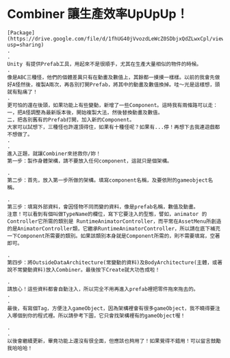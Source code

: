 Combiner 讓生產效率UpUpUp！
===========================
    [Package](https://drive.google.com/file/d/1fhUG40jVvozdLeWcZ0SDbjxQdZLwxCpl/view?usp=sharing)
    .
    .
    Unity 有提供Prefab工具，用起來不是很順手，尤其在生產大量相似的物件的時候。
    .
    像是ABC三種怪，他們的個體差異只有在動畫及數值上，其餘都一摸摸一樣樣。以前的我會先做好A怪然後，複製A兩次，再各別打開Prefab，將其中的動畫及數值換掉。哇～光是這樣想，頭就有點痛了！
    .
    更可怕的還在後頭，如果功能上有些變動，新增了一些Component。這時我有兩條路可以走：
    一，把A怪調整為最新版本後，開始複製大法，然後替換動畫及數值。
    二，把各別舊有的Prefab打開，加入新的Component。
    大家可以試想下，三種怪也許還頂得住，如果有十種怪呢？如果有...停！再想下去我連遊戲都不想做了。
    .
    .
    進入正題，就讓Combiner來拯救你/妳！
    第一步：製作身體架構，請不要放入任何component，這就只是個架構。

    .
    第二步：首先，放入第一步所做的架構。填寫component名稱，及要依附的gameobject名稱。

    .
    第三步：填寫外部資料，會因怪物不同而變的資料，像是prefab名稱，數值及動畫。
    注意！可以看到有個叫做TypeName的欄位，寫下它要注入的型態，譬如，animator 的Controller它所需的類別是 RuntimeAnimatorController，而平常在AssetMenu所創造的是AnimatorController類，它繼承RuntimeAnimatorController，所以請在底下補充一下Component所需要的類別。如果該類別本身就是Component所需的，則不需要填寫，空著即可。

    .
    第四步：將OutsideDataArchitecture(常變動的資料)及BodyArchitecture(主體，或著說不常變動資料)放入Combiner。最後按下Create就大功告成啦！

    .
    請放心！這些資料都會自動注入，所以完全不用再進入prefab裡把零件拖來拖去的。
    .
    .
    最後，有寫個Tag，方便注入gameObject，因為架構裡會有很多gameObject，我不曉得要注入哪個到你的程式裡。所以請參考下圖，它只會找架構裡有的gameObject喔！

    .
    .
    以後會繼續更新，畢竟功能上還沒有很全面，但應該也夠用了！如果覺得不錯用！可以留言鼓勵我哈哈哈！
